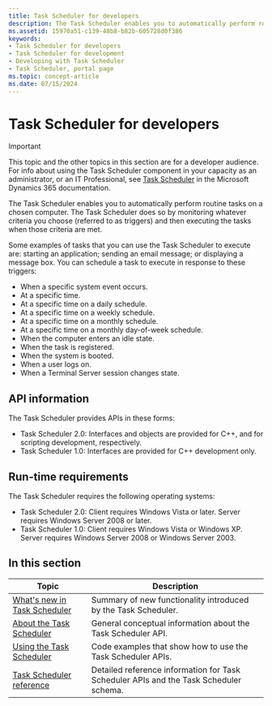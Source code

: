 ```yaml
---
title: Task Scheduler for developers
description: The Task Scheduler enables you to automatically perform routine tasks on a chosen computer. The Task Scheduler does so by monitoring whatever criteria you choose and then executing the tasks when those criteria are met.
ms.assetid: 15970a51-c139-48b8-b82b-605728d0f386
keywords:
- Task Scheduler for developers
- Task Scheduler for development
- Developing with Task Scheduler
- Task Scheduler, portal page
ms.topic: concept-article
ms.date: 07/15/2024
---
```


# Task Scheduler for developers

> [!IMPORTANT]
> This topic and the other topics in this section are for a developer audience. For info about using the Task Scheduler component in your capacity as an administrator, or an IT Professional, see [Task Scheduler](/dynamics365/business-central/dev-itpro/developer/devenv-task-scheduler) in the Microsoft Dynamics 365 documentation.

The Task Scheduler enables you to automatically perform routine tasks on a chosen computer. The Task Scheduler does so by monitoring whatever criteria you choose (referred to as triggers) and then executing the tasks when those criteria are met.

Some examples of tasks that you can use the Task Scheduler to execute are: starting an application; sending an email message; or displaying a message box. You can schedule a task to execute in response to these triggers:

- When a specific system event occurs.
- At a specific time.
- At a specific time on a daily schedule.
- At a specific time on a weekly schedule.
- At a specific time on a monthly schedule.
- At a specific time on a monthly day-of-week schedule.
- When the computer enters an idle state.
- When the task is registered.
- When the system is booted.
- When a user logs on.
- When a Terminal Server session changes state.

## API information

The Task Scheduler provides APIs in these forms:

- Task Scheduler 2.0: Interfaces and objects are provided for C++, and for scripting development, respectively.
- Task Scheduler 1.0: Interfaces are provided for C++ development only.

## Run-time requirements

The Task Scheduler requires the following operating systems:

- Task Scheduler 2.0: Client requires Windows Vista or later. Server requires Windows Server 2008 or later.
- Task Scheduler 1.0: Client requires Windows Vista or Windows XP. Server requires Windows Server 2008 or Windows Server 2003.

## In this section

| Topic | Description |
|-|-|
| [What's new in Task Scheduler](what-s-new-in-task-scheduler.md) | Summary of new functionality introduced by the Task Scheduler. |
| [About the Task Scheduler](about-the-task-scheduler.md) | General conceptual information about the Task Scheduler API. |
| [Using the Task Scheduler](using-the-task-scheduler.md) | Code examples that show how to use the Task Scheduler APIs. |
| [Task Scheduler reference](task-scheduler-reference.md) | Detailed reference information for Task Scheduler APIs and the Task Scheduler schema. |
